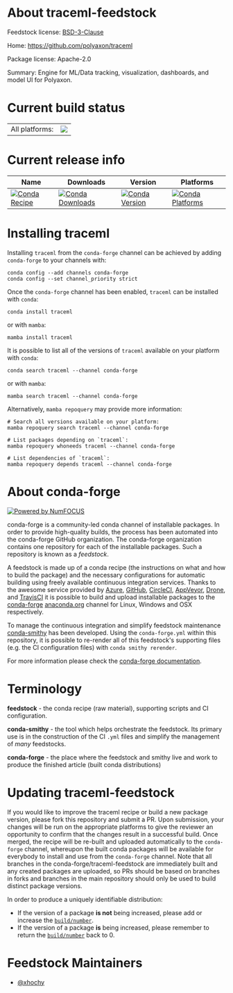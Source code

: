 About traceml-feedstock
=======================

Feedstock license: [BSD-3-Clause](https://github.com/conda-forge/traceml-feedstock/blob/main/LICENSE.txt)

Home: https://github.com/polyaxon/traceml

Package license: Apache-2.0

Summary: Engine for ML/Data tracking, visualization, dashboards, and model UI for Polyaxon.

Current build status
====================


<table><tr><td>All platforms:</td>
    <td>
      <a href="https://dev.azure.com/conda-forge/feedstock-builds/_build/latest?definitionId=16522&branchName=main">
        <img src="https://dev.azure.com/conda-forge/feedstock-builds/_apis/build/status/traceml-feedstock?branchName=main">
      </a>
    </td>
  </tr>
</table>

Current release info
====================

| Name | Downloads | Version | Platforms |
| --- | --- | --- | --- |
| [![Conda Recipe](https://img.shields.io/badge/recipe-traceml-green.svg)](https://anaconda.org/conda-forge/traceml) | [![Conda Downloads](https://img.shields.io/conda/dn/conda-forge/traceml.svg)](https://anaconda.org/conda-forge/traceml) | [![Conda Version](https://img.shields.io/conda/vn/conda-forge/traceml.svg)](https://anaconda.org/conda-forge/traceml) | [![Conda Platforms](https://img.shields.io/conda/pn/conda-forge/traceml.svg)](https://anaconda.org/conda-forge/traceml) |

Installing traceml
==================

Installing `traceml` from the `conda-forge` channel can be achieved by adding `conda-forge` to your channels with:

```
conda config --add channels conda-forge
conda config --set channel_priority strict
```

Once the `conda-forge` channel has been enabled, `traceml` can be installed with `conda`:

```
conda install traceml
```

or with `mamba`:

```
mamba install traceml
```

It is possible to list all of the versions of `traceml` available on your platform with `conda`:

```
conda search traceml --channel conda-forge
```

or with `mamba`:

```
mamba search traceml --channel conda-forge
```

Alternatively, `mamba repoquery` may provide more information:

```
# Search all versions available on your platform:
mamba repoquery search traceml --channel conda-forge

# List packages depending on `traceml`:
mamba repoquery whoneeds traceml --channel conda-forge

# List dependencies of `traceml`:
mamba repoquery depends traceml --channel conda-forge
```


About conda-forge
=================

[![Powered by
NumFOCUS](https://img.shields.io/badge/powered%20by-NumFOCUS-orange.svg?style=flat&colorA=E1523D&colorB=007D8A)](https://numfocus.org)

conda-forge is a community-led conda channel of installable packages.
In order to provide high-quality builds, the process has been automated into the
conda-forge GitHub organization. The conda-forge organization contains one repository
for each of the installable packages. Such a repository is known as a *feedstock*.

A feedstock is made up of a conda recipe (the instructions on what and how to build
the package) and the necessary configurations for automatic building using freely
available continuous integration services. Thanks to the awesome service provided by
[Azure](https://azure.microsoft.com/en-us/services/devops/), [GitHub](https://github.com/),
[CircleCI](https://circleci.com/), [AppVeyor](https://www.appveyor.com/),
[Drone](https://cloud.drone.io/welcome), and [TravisCI](https://travis-ci.com/)
it is possible to build and upload installable packages to the
[conda-forge](https://anaconda.org/conda-forge) [anaconda.org](https://anaconda.org/)
channel for Linux, Windows and OSX respectively.

To manage the continuous integration and simplify feedstock maintenance
[conda-smithy](https://github.com/conda-forge/conda-smithy) has been developed.
Using the ``conda-forge.yml`` within this repository, it is possible to re-render all of
this feedstock's supporting files (e.g. the CI configuration files) with ``conda smithy rerender``.

For more information please check the [conda-forge documentation](https://conda-forge.org/docs/).

Terminology
===========

**feedstock** - the conda recipe (raw material), supporting scripts and CI configuration.

**conda-smithy** - the tool which helps orchestrate the feedstock.
                   Its primary use is in the construction of the CI ``.yml`` files
                   and simplify the management of *many* feedstocks.

**conda-forge** - the place where the feedstock and smithy live and work to
                  produce the finished article (built conda distributions)


Updating traceml-feedstock
==========================

If you would like to improve the traceml recipe or build a new
package version, please fork this repository and submit a PR. Upon submission,
your changes will be run on the appropriate platforms to give the reviewer an
opportunity to confirm that the changes result in a successful build. Once
merged, the recipe will be re-built and uploaded automatically to the
`conda-forge` channel, whereupon the built conda packages will be available for
everybody to install and use from the `conda-forge` channel.
Note that all branches in the conda-forge/traceml-feedstock are
immediately built and any created packages are uploaded, so PRs should be based
on branches in forks and branches in the main repository should only be used to
build distinct package versions.

In order to produce a uniquely identifiable distribution:
 * If the version of a package **is not** being increased, please add or increase
   the [``build/number``](https://docs.conda.io/projects/conda-build/en/latest/resources/define-metadata.html#build-number-and-string).
 * If the version of a package **is** being increased, please remember to return
   the [``build/number``](https://docs.conda.io/projects/conda-build/en/latest/resources/define-metadata.html#build-number-and-string)
   back to 0.

Feedstock Maintainers
=====================

* [@xhochy](https://github.com/xhochy/)

